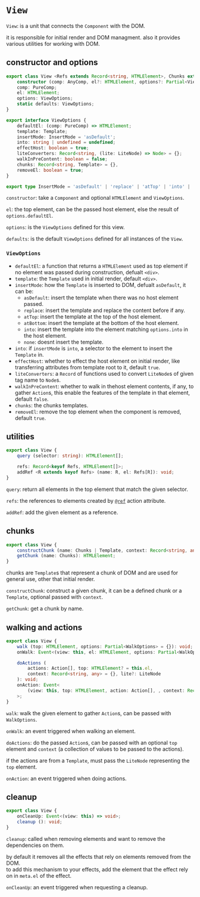 # `View`
`View`: is a unit that connects the `Component` with the DOM.

it is responsible for initial render and DOM managment. also it provides various utilities
for working with DOM.

## constructor and options
```typescript
export class View <Refs extends Record<string, HTMLElement>, Chunks extends string> {
	constructor (comp: AnyComp, el?: HTMLElement, options?: Partial<ViewOptions>);
	comp: PureComp;
	el: HTMLElement;
	options: ViewOptions;
	static defaults: ViewOptions;
}

export interface ViewOptions {
	defaultEl: (comp: PureComp) => HTMLElement;
	template: Template;
	insertMode: InsertMode = 'asDefault';
	into: string | undefined = undefined;
	effectHost: boolean = true;
	liteConverters: Record<string, (lite: LiteNode) => Node> = {};
	walkInPreContent: boolean = false;
	chunks: Record<string, Template> = {},
	removeEl: boolean = true;
}

export type InsertMode = 'asDefault' | 'replace' | 'atTop' | 'into' | 'atBottom' | 'none';
```
`constructor`: take a `Component` and optional `HTMLElement` and `ViewOptions`.

`el`: the top element, can be the passed host element, else the result of `options.defaultEl`.

`options`: is the `ViewOptions` defined for this view.

`defaults`: is the default `ViewOptions` defined for all instances of the `View`.

### `ViewOptions` 
- `defaultEl`: a function that returns a `HTMLElement` used as top element if no element was 
passed during construction, defualt `<div>`.
- `template`: the `Template` used in initial render, default `<div>`.
- `insertMode`: how the `Template` is inserted to DOM, defualt `asDefault`, it can be:
  - `asDefault`: insert the template when there was no host element passed.
  - `replace`: insert the template and replace the content before if any.
  - `atTop`: insert the template at the top of the host element.
  - `atBottom`: insert the template at the bottom of the host element.
  - `into`: insert the template into the element matching `options.into` in the host element.
  - `none`: doesnt insert the template.
- `into`: if `insertMode` is `into`, a selector to the element to insert the `Template` in.
- `effectHost`: whether to effect the host element on initial render, like transferring attributes 
from template root to it, default `true`.
- `liteConverters`: a `Record` of functions used to convert `LiteNode`s of given tag name to
`Node`s.
- `walkInPreContent`: whether to walk in thehost element contents, if any, to gather 
`Action`s, this enable the features of the template in that element, default `false`.
- `chunks`: the chunks templates.
- `removeEl`: remove the top element when the component is removed, default `true`.

## utilities
```typescript
export class View {
	query (selector: string): HTMLElement[];

	refs: Record<keyof Refs, HTMLElement[]>;
	addRef <R extends keyof Refs> (name: R, el: Refs[R]): void;
}
```
`query`: return all elements in the top element that match the given selector.

`refs`: the references to elements created by [`@ref`](../comp-base.view/template.md#ref)
action attribute.

`addRef`: add the given element as a reference.

## chunks
```typescript
export class View {
	constructChunk (name: Chunks | Template, context: Record<string, any> = {}): HTMLElement;
	getChunk (name: Chunks): HTMLElement;
}
```
chunks are `Template`s that represent a chunk of DOM and are used for general use, other that 
initial render.   

`constructChunk`: construct a given chunk, it can be a defined chunk or a `Template`, optional 
passed with `context`.

`getChunk`: get a chunk by name.

## walking and actions
```typescript
export class View {
	walk (top: HTMLElement, options: Partial<WalkOptions> = {}): void;
	onWalk: Event<(view: this, el: HTMLElement, options: Partial<WalkOptions>) => void>;

	doActions (
		actions: Action[], top: HTMLElement? = this.el, 
		context: Record<string, any> = {}, lite?: LiteNode
	): void;
	onAction: Event<
		(view: this, top: HTMLElement, action: Action[], , context: Record<string, any>) => void
	>;
}
```
`walk`: walk the given element to gather `Action`s, can be passed with `WalkOptions`.

`onWalk`: an event triggered when walking an element.

`doActions`: do the passed `Action`s, can be passed with an optional `top` element and `context` 
(a collection of values to be passed to the actions).

if the actions are from a `Template`, must pass the `LiteNode` representing the `top` element.

`onAction`: an event triggered when doing actions.

## cleanup
```typescript
export class View {
	onCleanUp: Event<(view: this) => void>;
	cleanup (): void;
}
```
`cleanup`: called when removing elements and want to remove the dependencies on them.

by default it removes all the effects that rely on elements removed from the DOM.   
to add this mechanism to your effects, add the element that the effect rely on in `meta.el` of 
the effect.

`onCleanUp`: an event triggered when requesting a cleanup.